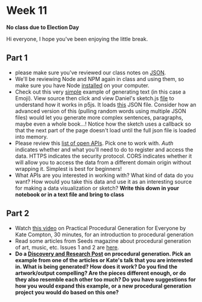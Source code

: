 # Week 11
**No class due to Election Day**

Hi everyone,
I hope you've been enjoying the little break.

## Part 1
- please make sure you've reviewed our class notes on [JSON](https://github.com/lee2sman/dmsc_fall2018/tree/master/week9).
- We'll be reviewing Node and NPM again in class and using them, so make sure you have Node [installed](https://nodejs.org/en/download/) on your computer.
- Check out this very [simple](https://shiffman.github.io/A2Z-F17/week3-apis-data/00_corpora/) example of generating text (in this case a Emoji). View source then click and view Daniel's sketch.js [file](view-source:https://shiffman.github.io/A2Z-F17/week3-apis-data/00_corpora/sketch.js) to understand how it works in p5js. It loads [this](https://shiffman.github.io/A2Z-F17/week3-apis-data/00_corpora/sea_emoji.json) JSON file. Consider how an advanced version of this (pulling random words using multiple JSON files) would let you generate more complex sentences, paragraphs, maybe even a whole book...! Notice how the sketch uses a callback so that the next part of the page doesn't load until the full json file is loaded into memory.
- Please review this [list of open APIs](https://github.com/toddmotto/public-apis). Pick one to work with. *Auth* indicates whether and what you'll need to do to register and access the data. HTTPS indicates the security protocol. CORS indicates whether it will allow you to access the data from a different domain origin without wrapping it. Simplest is best for beginners!
- What APIs are you interested in working with? What kind of data do you want? How would you take this data and use it as an interesting source for making a data visualization or sketch? **Write this down in your notebook or in a text file and bring to class**

## Part 2
- Watch [this video](https://www.youtube.com/watch?v=WumyfLEa6bU) on Practical Procedural Generation for Everyone by Kate Compton, 30 minutes, for an introduction to procedural generation
- Read some articles from Seeds magazine about procedural generation of art, music, etc. Issues 1 and 2 are [here](http://www.procjam.com/seeds).
- **Do a [Discovery and Research Post](https://github.com/lee2sman/dmsc_fall2018/blob/master/assignments.md) on procedural generation. Pick an example from one of the articles or Kate's talk that you are interested in. What is being generated? How does it work? Do you find the artwork/output compelling? Are the pieces different enough, or do they also resemble each other too much? Do you have suggestions for how you would expand this example, or a new procedural generation project you would do based on this one?**
